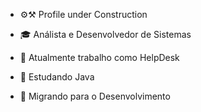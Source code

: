 - ⚙️⚒️ Profile under Construction

- 🎓 Análista e Desenvolvedor de Sistemas
- 🔭 Atualmente trabalho como HelpDesk
- 🍵 Estudando Java
- 🏹 Migrando para o Desenvolvimento
